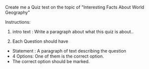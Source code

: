 Create me a Quiz test on the topic of "Interesting Facts About World Geography"

Instructions:

1. intro text : Write a paragraph about what this quiz is about..

2. Each Question should have 
  - Statement : A paragraph of text describing the question
  - 4 Options: One of them is the correct option.
  - The correct option should be marked.
